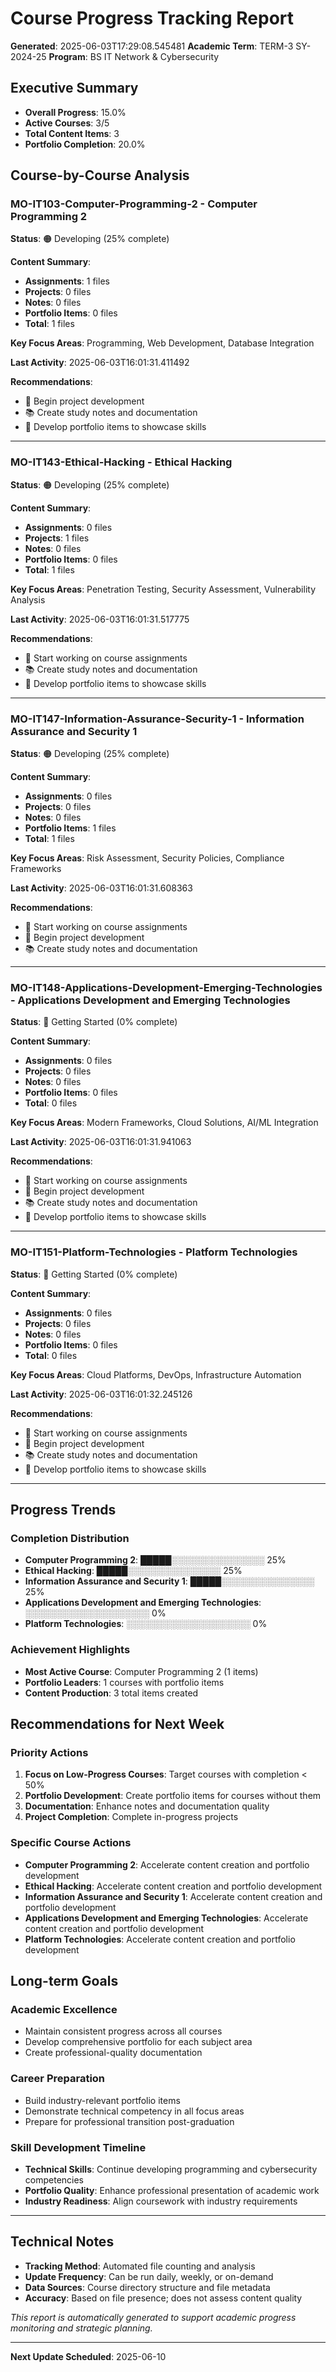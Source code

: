 # Course Progress Tracking Report

**Generated**: 2025-06-03T17:29:08.545481
**Academic Term**: TERM-3 SY-2024-25
**Program**: BS IT Network & Cybersecurity

## Executive Summary

- **Overall Progress**: 15.0%
- **Active Courses**: 3/5
- **Total Content Items**: 3
- **Portfolio Completion**: 20.0%

## Course-by-Course Analysis

### MO-IT103-Computer-Programming-2 - Computer Programming 2

**Status**: 🟠 Developing (25% complete)

**Content Summary**:
- **Assignments**: 1 files
- **Projects**: 0 files
- **Notes**: 0 files
- **Portfolio Items**: 0 files
- **Total**: 1 files

**Key Focus Areas**: Programming, Web Development, Database Integration

**Last Activity**: 2025-06-03T16:01:31.411492

**Recommendations**:
- 🚀 Begin project development
- 📚 Create study notes and documentation
- 🎯 Develop portfolio items to showcase skills

---

### MO-IT143-Ethical-Hacking - Ethical Hacking

**Status**: 🟠 Developing (25% complete)

**Content Summary**:
- **Assignments**: 0 files
- **Projects**: 1 files
- **Notes**: 0 files
- **Portfolio Items**: 0 files
- **Total**: 1 files

**Key Focus Areas**: Penetration Testing, Security Assessment, Vulnerability Analysis

**Last Activity**: 2025-06-03T16:01:31.517775

**Recommendations**:
- 📝 Start working on course assignments
- 📚 Create study notes and documentation
- 🎯 Develop portfolio items to showcase skills

---

### MO-IT147-Information-Assurance-Security-1 - Information Assurance and Security 1

**Status**: 🟠 Developing (25% complete)

**Content Summary**:
- **Assignments**: 0 files
- **Projects**: 0 files
- **Notes**: 0 files
- **Portfolio Items**: 1 files
- **Total**: 1 files

**Key Focus Areas**: Risk Assessment, Security Policies, Compliance Frameworks

**Last Activity**: 2025-06-03T16:01:31.608363

**Recommendations**:
- 📝 Start working on course assignments
- 🚀 Begin project development
- 📚 Create study notes and documentation

---

### MO-IT148-Applications-Development-Emerging-Technologies - Applications Development and Emerging Technologies

**Status**: 🔴 Getting Started (0% complete)

**Content Summary**:
- **Assignments**: 0 files
- **Projects**: 0 files
- **Notes**: 0 files
- **Portfolio Items**: 0 files
- **Total**: 0 files

**Key Focus Areas**: Modern Frameworks, Cloud Solutions, AI/ML Integration

**Last Activity**: 2025-06-03T16:01:31.941063

**Recommendations**:
- 📝 Start working on course assignments
- 🚀 Begin project development
- 📚 Create study notes and documentation
- 🎯 Develop portfolio items to showcase skills

---

### MO-IT151-Platform-Technologies - Platform Technologies

**Status**: 🔴 Getting Started (0% complete)

**Content Summary**:
- **Assignments**: 0 files
- **Projects**: 0 files
- **Notes**: 0 files
- **Portfolio Items**: 0 files
- **Total**: 0 files

**Key Focus Areas**: Cloud Platforms, DevOps, Infrastructure Automation

**Last Activity**: 2025-06-03T16:01:32.245126

**Recommendations**:
- 📝 Start working on course assignments
- 🚀 Begin project development
- 📚 Create study notes and documentation
- 🎯 Develop portfolio items to showcase skills

---

## Progress Trends

### Completion Distribution
- **Computer Programming 2**: █████░░░░░░░░░░░░░░░ 25%
- **Ethical Hacking**: █████░░░░░░░░░░░░░░░ 25%
- **Information Assurance and Security 1**: █████░░░░░░░░░░░░░░░ 25%
- **Applications Development and Emerging Technologies**: ░░░░░░░░░░░░░░░░░░░░ 0%
- **Platform Technologies**: ░░░░░░░░░░░░░░░░░░░░ 0%


### Achievement Highlights

- **Most Active Course**: Computer Programming 2 (1 items)
- **Portfolio Leaders**: 1 courses with portfolio items
- **Content Production**: 3 total items created

## Recommendations for Next Week

### Priority Actions
1. **Focus on Low-Progress Courses**: Target courses with completion < 50%
2. **Portfolio Development**: Create portfolio items for courses without them
3. **Documentation**: Enhance notes and documentation quality
4. **Project Completion**: Complete in-progress projects

### Specific Course Actions
- **Computer Programming 2**: Accelerate content creation and portfolio development
- **Ethical Hacking**: Accelerate content creation and portfolio development
- **Information Assurance and Security 1**: Accelerate content creation and portfolio development
- **Applications Development and Emerging Technologies**: Accelerate content creation and portfolio development
- **Platform Technologies**: Accelerate content creation and portfolio development


## Long-term Goals

### Academic Excellence
- Maintain consistent progress across all courses
- Develop comprehensive portfolio for each subject area
- Create professional-quality documentation

### Career Preparation
- Build industry-relevant portfolio items
- Demonstrate technical competency in all focus areas
- Prepare for professional transition post-graduation

### Skill Development Timeline
- **Technical Skills**: Continue developing programming and cybersecurity competencies
- **Portfolio Quality**: Enhance professional presentation of academic work
- **Industry Readiness**: Align coursework with industry requirements

---

## Technical Notes

- **Tracking Method**: Automated file counting and analysis
- **Update Frequency**: Can be run daily, weekly, or on-demand
- **Data Sources**: Course directory structure and file metadata
- **Accuracy**: Based on file presence; does not assess content quality

*This report is automatically generated to support academic progress monitoring and strategic planning.*

---

**Next Update Scheduled**: 2025-06-10
